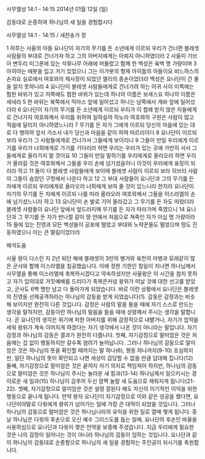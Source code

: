 사무엘상 14:1 - 14:15 
2014년 01월 12일 (일)

감동대로 순종하여 하나님의 새 일을 경험합시다



사무엘상 14:1 - 14:15 / 새찬송가  장


1 하루는 사울의 아들 요나단이 자기의 무기를 든 소년에게 이르되 우리가 건너편 블레셋 사람들의 부대로 건너가자 하고 그의 아버지에게는 아뢰지 아니하였더라 2 사울이 기브아 변두리 미그론에 있는 석류나무 아래에 머물렀고 함께 한 백성은 육백 명 가량이며 3 아히야는 에봇을 입고 거기 있었으니 그는 이가봇의 형제 아히둡의 아들이요 비느하스의 손자요 실로에서 여호와의 제사장이 되었던 엘리의 증손이었더라 백성은 요나단이 간 줄을 알지 못하니라 4 요나단이 블레셋 사람들에게로 건너가려 하는 어귀 사이 이쪽에는 험한 바위가 있고 저쪽에도 험한 바위가 있는데 하나의 이름은 보세스요 하나의 이름은 세네라 5 한 바위는 북쪽에서 믹마스 앞에 일어섰고 하나는 남쪽에서 게바 앞에 일어섰더라 6 요나단이 자기의 무기를 든 소년에게 이르되 우리가 이 할례 받지 않은 자들에게로 건너가자 여호와께서 우리를 위하여 일하실까 하노라 여호와의 구원은 사람이 많고 적음에 달리지 아니하였느니라 7 무기를 든 자가 그에게 이르되 당신의 마음에 있는 대로 다 행하여 앞서 가소서 내가 당신과 마음을 같이 하여 따르리이다 8 요나단이 이르되 보라 우리가 그 사람들에게로 건너가서 그들에게 보이리니 9 그들이 만일 우리에게 이르기를 우리가 너희에게로 가기를 기다리라 하면 우리는 우리가 있는 곳에 가만히 서서 그들에게로 올라가지 말 것이요 10 그들이 만일 말하기를 우리에게로 올라오라 하면 우리가 올라갈 것은 여호와께서 그들을 우리 손에 넘기셨음이니 이것이 우리에게 표징이 되리라 하고 11 둘이 다 블레셋 사람들에게 보이매 블레셋 사람이 이르되 보라 히브리 사람이 그들이 숨었던 구멍에서 나온다 하고 12 그 부대 사람들이 요나단과 그의 무기를 든 자에게 이르되 우리에게로 올라오라 너희에게 보여 줄 것이 있느니라 한지라 요나단이 자기의 무기를 든 자에게 이르되 나를 따라 올라오라 여호와께서 그들을 이스라엘의 손에 넘기셨느니라 하고 13 요나단이 손 발로 기어 올라갔고 그 무기를 든 자도 따랐더라 블레셋 사람들이 요나단 앞에서 엎드러지매 무기를 든 자가 따라가며 죽였으니 14 요나단과 그 무기를 든 자가 반나절 갈이 땅 안에서 처음으로 쳐죽인 자가 이십 명 가량이라 15 들에 있는 진영과 모든 백성들이 공포에 떨었고 부대와 노략꾼들도 떨었으며 땅도 진동하였으니 이는 큰 떨림이었더라

해석도움





사울 왕이 다스린 지 2년 되던 해에 블레셋이 3만의 병거와 육천의 마병과 모래같이 많은 군사와 함께 이스라엘을 침공했습니다. 이에 정한 기한인 칠일이 지나면 하나님께서 사무엘을 통해 이스라엘에 축복하시겠다고 약속하셨지만 사울왕은 이 시간을 참지 못하고 자기 임의대로 거짓예배를 드리다가 축복은커녕 왕위가 떠날 것에 대한 선고를 받았고, 군사도 6백 명만 남고 다 돌아가게 되었습니다. 바로 이런 상황에서 요나단은 블레셋의 진영을 선제공격하라는 하나님의 감동을 받게 되었습니다(1). 감동은 감정과는 비슷해 보이지만 완전히 다른 것입니다. 감정은 사람의 말을 들을 때에 자기 스스로 만드는 생각을 말하지만, 감동이란 하나님의 말씀을 들을 때에 성령께서 주시는 생각을 말합니다. 곧 요나단의 생각은 위기에 처한 아버지를 위해 감정적으로 내뱉거나, 자기가 업적을 세워 왕위가 계속 이어지게 하겠다는 자기 생각에서 나온 것이 아니라는 말입니다. 자기감정과 하나님의 감동은 결과가 완전히 다릅니다. 
첫째, 자기감정으로 말미암은 것은 처음에는 겁 없이 행동하지만 갈수록 염려가 늘어납니다. 그러나 하나님의 감동으로 말미암은 것은 하나님의 뜻을 확인할 때까지는 말 하나(6), 행동 하나까지(9-10) 조심하지만, 일단 하나님의 뜻이 확인되고 나면 세상이 감당할 수 없을 만큼 담대해 집니다(12)
둘째, 자기감정으로 말미암은 것은 끝까지 자기 의지로 책임져야 하지만, 하나님의 감동으로 말미암은 것은 하나님이 주시는 놀라운 새 힘과(13-14) 하나님께서 일으키시는 경이로운 새 일과(15) 하나님이 감추어 두신 깜짝 놀랄 새 도움으로 채워지게 됩니다(21-22). 
셋째, 자기감정으로 말미암은 것은 설령 잘된다 해도 자신의 이기적인 이익을 위한 행동으로 끝나게 됩니다. 만약 왕자 요나단이 자기감정으로 이와 같은 성공을 했다면, 요나단이야말로 다윗에게 왕위가 넘어가는 일에 가장 큰 대적이 되었을 것입니다. 그러나 하나님의 감동으로 말미암은 것은 하나님나라의 유익을 위한 일로 열매 맺게 됩니다. 
훗날 하나님은 다윗의 후손으로 오신 예수 그리스도를 돕는 일에, 요나단의 후손인 바울을 사용하심으로 요나단과 다윗이 맺은 언약을 보증해 주셨습니다. 지금 우리에게 필요한 것은 나의 감정이 일어나는 것이 아니라 하나님의 감동이 임하는 것입니다. 요나단과 같이 하나님의 감동대로 순종함으로 하나님의 새 일을 경험하는 주인공이 되시기를 축원합니다.